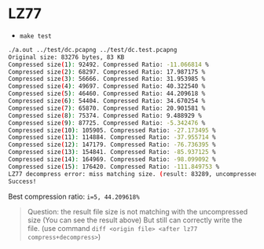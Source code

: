 # LZ77 

* `make test`
```bash
./a.out ../test/dc.pcapng ../test/dc.test.pcapng
Original size: 83276 bytes, 83 KB
Compressed size(1): 92492. Compressed Ratio: -11.066814 %
Compressed size(2): 68297. Compressed Ratio: 17.987175 %
Compressed size(3): 56666. Compressed Ratio: 31.953985 %
Compressed size(4): 49697. Compressed Ratio: 40.322540 %
Compressed size(5): 46460. Compressed Ratio: 44.209618 %
Compressed size(6): 54404. Compressed Ratio: 34.670254 %
Compressed size(7): 65870. Compressed Ratio: 20.901581 %
Compressed size(8): 75374. Compressed Ratio: 9.488929 %
Compressed size(9): 87725. Compressed Ratio: -5.342476 %
Compressed size(10): 105905. Compressed Ratio: -27.173495 %
Compressed size(11): 114884. Compressed Ratio: -37.955714 %
Compressed size(12): 147179. Compressed Ratio: -76.736395 %
Compressed size(13): 154841. Compressed Ratio: -85.937125 %
Compressed size(14): 164969. Compressed Ratio: -98.099092 %
Compressed size(15): 176420. Compressed Ratio: -111.849753 %
LZ77 decompress error: miss matching size. (result: 83289, uncompressed size: 83276)
Success!
```

Best compression ratio: `i=5, 44.209618%`


> Question: the result file size is not matching with the uncompressed size (You can see the result above)
> But still can correctly write the file. (use command `diff <origin file> <after lz77 compress+decompress>`)